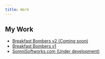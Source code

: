 ```yaml
---
title: Work
---
```


## My Work
+ [Breakfast Bombers v2 (Coming soon)](http://somnisoftworks.com/BreakfastBombers/)
+ [Breakfast Bombers v1](BreakfastBombers/)
+ [SomniSoftworks.com (Under development)](http://somnisoftworks.com/)

